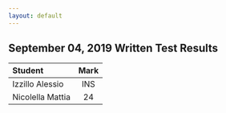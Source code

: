 ```yaml
---
layout: default
---
```


September 04, 2019 Written Test Results
----------------------------------------

| Student                         | Mark  |
|:--------------------------------|:-----:|
| Izzillo Alessio |  INS  |
| Nicolella Mattia |  24  |

